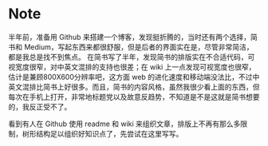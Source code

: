 # Note
半年前，准备用 Github 来搭建一个博客，发现挺折腾的，当时还有两个选择，简书和 Medium，写起东西来都很舒服，但是后者的界面实在是，尽管非常简洁，都是我总是找不到焦点。
在简书写了半年，发现简书的排版实在不合适代码，可视宽度很窄，对中英文混排的支持也很差；在 wiki 上一点发现可视宽度也很窄，估计是兼顾800X600分辨率吧，这方面 web 的进化速度和移动端没法比，不过中英文混排比简书上好很多。而且，简书的内容风格，虽然我很少看上面的东西，但每次在手机上打开，非常地标题党以及故意反趋势，不知道是不是这就是简书想要的，我反正受不了。

看到有人在 Github 使用 readme 和 wiki 来组织文章，排版上不再有那么多限制，树形结构足以组织好知识点了，先尝试在这里写写。
